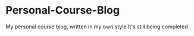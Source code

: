 # Personal-Course-Blog

My personal course blog, written in my own style It's still being completed
